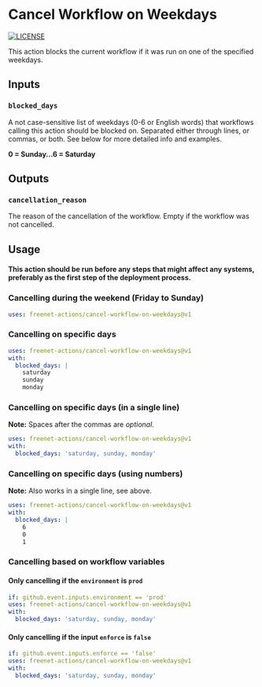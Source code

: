 # Cancel Workflow on Weekdays

[![LICENSE](https://img.shields.io/github/license/freenet-actions/cancel-workflow-on-weekdays)](https://github.com/freenet-actions/cancel-workflow-on-weekdays/blob/main/LICENSE)

This action blocks the current workflow if it was run on one of the specified weekdays.

## Inputs

### `blocked_days`

A not case-sensitive list of weekdays (0-6 or English words) that workflows calling this action should be blocked on. Separated either through lines, or commas, or both. See below for more detailed info and examples.

**0 = Sunday...6 = Saturday**

## Outputs

### `cancellation_reason`

The reason of the cancellation of the workflow. Empty if the workflow was not cancelled.

## Usage

#### This action should be run before any steps that might affect any systems, preferably as the first step of the deployment process.

### Cancelling during the weekend (Friday to Sunday)

```yaml
uses: freenet-actions/cancel-workflow-on-weekdays@v1
```

### Cancelling on specific days

```yaml
uses: freenet-actions/cancel-workflow-on-weekdays@v1
with:
  blocked_days: |
    saturday
    sunday
    monday
```

### Cancelling on specific days (in a single line)

**Note:** Spaces after the commas are *optional*.

```yaml
uses: freenet-actions/cancel-workflow-on-weekdays@v1
with:
  blocked_days: 'saturday, sunday, monday'
```

### Cancelling on specific days (using numbers)

**Note:** Also works in a single line, see above.

```yaml
uses: freenet-actions/cancel-workflow-on-weekdays@v1
with:
  blocked_days: |
    6
    0
    1
```

### Cancelling based on workflow variables

#### Only cancelling if the `environment` is `prod`

```yaml
if: github.event.inputs.environment == 'prod'
uses: freenet-actions/cancel-workflow-on-weekdays@v1
with:
  blocked_days: 'saturday, sunday, monday'
```

#### Only cancelling if the input `enforce` is `false`

```yaml
if: github.event.inputs.enforce == 'false'
uses: freenet-actions/cancel-workflow-on-weekdays@v1
with:
  blocked_days: 'saturday, sunday, monday'
```
